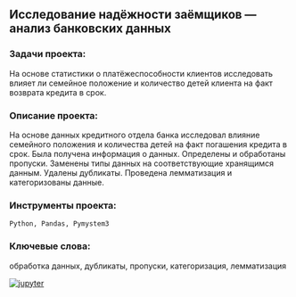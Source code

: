## Исследование надёжности заёмщиков — анализ банковских данных

### Задачи проекта:
На основе статистики о платёжеспособности клиентов исследовать влияет ли семейное положение и количество детей клиента на факт возврата кредита в срок.

### Описание проекта:
На основе данных кредитного отдела банка исследовал влияние семейного положения и количества детей на факт погашения кредита в срок. Была получена информация о данных. Определены и обработаны пропуски. Заменены типы данных на соответствующие
хранящимся данным. Удалены дубликаты. Проведена лемматизация и категоризованы данные.

### Инструменты проекта:
<code>Python, Pandas, Pymystem3</code>

### Ключевые слова:
обработка данных, дубликаты, пропуски, категоризация, лемматизация

[![jupyter](https://custom-icon-badges.herokuapp.com/badge/Notebook-24292f.svg?logo=jupyter&style=for-the-badge)](https://github.com/dmitrylgdsl/yandex-practikum-da-projects/blob/main/project02_borrowers-reliability/borrowers-reliability.ipynb)

